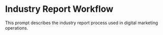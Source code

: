 # Industry Report Workflow

This prompt describes the industry report process used in digital marketing operations.

